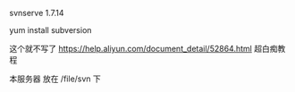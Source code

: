 svnserve 1.7.14

yum install subversion

这个就不写了
https://help.aliyun.com/document_detail/52864.html
超白痴教程

本服务器 放在 /file/svn 下